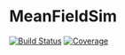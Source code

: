 # MeanFieldSim

[![Build Status](https://github.com/your-GitHub-username/MeanFieldSim.jl/actions/workflows/CI.yml/badge.svg?branch=main)](https://github.com/your-GitHub-username/MeanFieldSim.jl/actions/workflows/CI.yml?query=branch%3Amain)
[![Coverage](https://codecov.io/gh/your-GitHub-username/MeanFieldSim.jl/branch/main/graph/badge.svg)](https://codecov.io/gh/your-GitHub-username/MeanFieldSim.jl)

